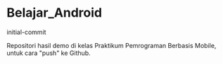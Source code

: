 # Belajar_Android
initial-commit

Repositori hasil demo di kelas Praktikum Pemrograman Berbasis Mobile, untuk cara "push" ke Github.

